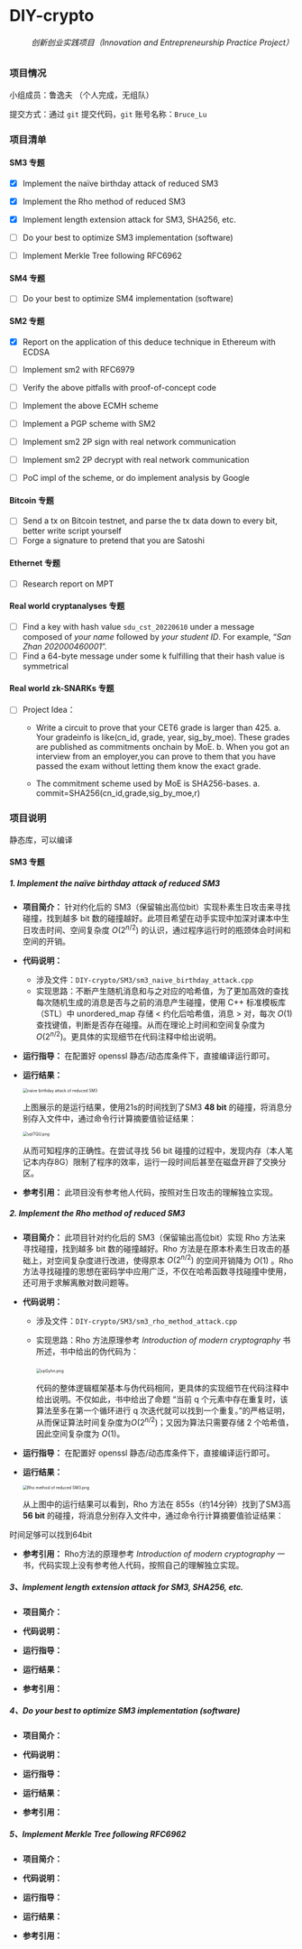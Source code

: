 # DIY-crypto
<h6 align="right">创新创业实践项目（Innovation and Entrepreneurship Practice Project）</h6>

### 项目情况

小组成员：鲁逸夫 （个人完成，无组队）

提交方式：通过 `git`  提交代码，`git` 账号名称：`Bruce_Lu`

### 项目清单

#### SM3 专题

- [x] Implement the naïve birthday attack of reduced SM3 

- [x] Implement the Rho method of reduced SM3

- [x] Implement length extension attack for SM3, SHA256, etc.

- [ ] Do your best to optimize SM3 implementation (software)

- [ ] Implement Merkle Tree following RFC6962

#### SM4 专题

- [ ] Do your best to optimize SM4 implementation (software)

#### SM2 专题

- [x] Report on the application of this deduce technique in Ethereum with ECDSA

- [ ] Implement sm2 with RFC6979

- [ ] Verify the above pitfalls with proof-of-concept code

- [ ] Implement the above ECMH scheme

- [ ] Implement a PGP scheme with SM2

- [ ] Implement sm2 2P sign with real network communication

- [ ] Implement sm2 2P decrypt with real network communication

- [ ] PoC impl of the scheme, or do implement analysis by Google

#### Bitcoin 专题

- [ ] Send a tx on Bitcoin testnet, and parse the tx data down to every bit, better write script yourself
- [ ] Forge a signature to pretend that you are Satoshi

#### Ethernet 专题

- [ ] Research report on MPT

#### Real world cryptanalyses 专题

- [ ] Find a key with hash value `sdu_cst_20220610` under a message composed of *your name* followed by *your student ID*. For example, “*San Zhan 202000460001*”.
- [ ] Find a 64-byte message under some k fulfilling that their hash value is symmetrical

#### Real world zk-SNARKs 专题

- [ ] Project Idea：

  - Write a circuit to prove that your CET6 grade is larger than 425.
    a. Your gradeinfo is like(cn_id, grade, year, sig_by_moe). These grades are published as commitments onchain by MoE.
    b. When you got an interview from an employer,you can prove to them that you have passed the exam without letting them know the exact grade.

  - The commitment scheme used by MoE is SHA256-bases.
    a. commit=SHA256(cn_id,grade,sig_by_moe,r)





### 项目说明

静态库，可以编译



#### SM3 专题

##### 1. Implement the naïve birthday attack of reduced SM3

- **项目简介：** 针对约化后的 SM3（保留输出高位bit）实现朴素生日攻击来寻找碰撞，找到越多 bit 数的碰撞越好。此项目希望在动手实现中加深对课本中生日攻击时间、空间复杂度 $O(2^{n/2})$ 的认识，通过程序运行时的瓶颈体会时间和空间的开销。

- **代码说明：**
  
  - 涉及文件：`DIY-crypto/SM3/sm3_naive_birthday_attack.cpp` 
  - 实现思路：不断产生随机消息和与之对应的哈希值，为了更加高效的查找每次随机生成的消息是否与之前的消息产生碰撞，使用 C++ 标准模板库（STL）中 unordered_map 存储 < 约化后哈希值，消息 > 对，每次 $O(1)$ 查找键值，判断是否存在碰撞。从而在理论上时间和空间复杂度为 $O(2^{n/2})$。更具体的实现细节在代码注释中给出说明。
  
- **运行指导：** 在配置好 openssl 静态/动态库条件下，直接编译运行即可。

- **运行结果：**

  <img src="https://s1.ax1x.com/2022/07/27/vpZNl9.png" alt="naïve birthday attack of reduced SM3" style="zoom: 50%;" />

  上图展示的是运行结果，使用21s的时间找到了SM3 **48 bit** 的碰撞，将消息分别存入文件中，通过命令行计算摘要值验证结果：

  <img src="https://s1.ax1x.com/2022/07/27/vplTQU.png" alt="vplTQU.png" style="zoom:50%;" />

  从而可知程序的正确性。在尝试寻找 56 bit 碰撞的过程中，发现内存（本人笔记本内存8G）限制了程序的效率，运行一段时间后甚至在磁盘开辟了交换分区。

- **参考引用：** 此项目没有参考他人代码，按照对生日攻击的理解独立实现。



##### 2. Implement the Rho method of reduced SM3

- **项目简介：** 此项目针对约化后的 SM3（保留输出高位bit）实现 Rho 方法来寻找碰撞，找到越多 bit 数的碰撞越好。Rho 方法是在原本朴素生日攻击的基础上，对空间复杂度进行改进，使得原本 $O(2^{n/2})$ 的空间开销降为 $O(1)$ 。Rho 方法寻找碰撞的思想在密码学中应用广泛，不仅在哈希函数寻找碰撞中使用，还可用于求解离散对数问题等。

- **代码说明：**

  - 涉及文件：`DIY-crypto/SM3/sm3_rho_method_attack.cpp`

  - 实现思路：Rho 方法原理参考 *Introduction of modern cryptography*  书所述，书中给出的伪代码为：

    ​                                          <img src="https://s1.ax1x.com/2022/07/27/vpGyhn.png" alt="vpGyhn.png" style="zoom:50%;" />

    代码的整体逻辑框架基本与伪代码相同，更具体的实现细节在代码注释中给出说明。不仅如此，书中给出了命题 “当前 q 个元素中存在重复时，该算法至多在第一个循环进行 q 次迭代就可以找到一个重复。”的严格证明，从而保证算法时间复杂度为$O(2^{n/2})$；又因为算法只需要存储 2 个哈希值，因此空间复杂度为 $O(1)$。

- **运行指导：** 在配置好 openssl 静态/动态库条件下，直接编译运行即可。

- **运行结果：** 

  <img src="https://s1.ax1x.com/2022/07/27/vpZh0P.png" alt="Rho method of reduced SM3.png" style="zoom: 50%;" />

  从上图中的运行结果可以看到，Rho 方法在 855s（约14分钟）找到了SM3高 **56 bit** 的碰撞，将消息分别存入文件中，通过命令行计算摘要值验证结果：



时间足够可以找到64bit

- **参考引用：** Rho方法的原理参考 *Introduction of modern cryptography* 一书，代码实现上没有参考他人代码，按照自己的理解独立实现。











##### 3、Implement length extension attack for SM3, SHA256, etc.

- **项目简介：**

- **代码说明：**
- **运行指导：**

- **运行结果：**

- **参考引用：**



##### 4、Do your best to optimize SM3 implementation (software)

- **项目简介：**

- **代码说明：**
- **运行指导：**

- **运行结果：**

- **参考引用：**



##### 5、Implement Merkle Tree following RFC6962

- **项目简介：**

- **代码说明：**
- **运行指导：**

- **运行结果：**

- **参考引用：**
